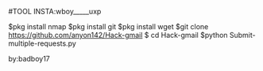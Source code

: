 #TOOL
INSTA:wboy_____uxp

$pkg install nmap
$pkg install git
$pkg install wget
$git clone https://github.com/anyon142/Hack-gmail
$ cd Hack-gmail 
$python Submit-multiple-requests.py


by:badboy17
